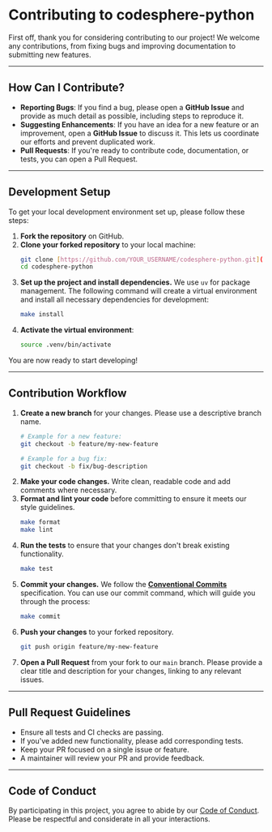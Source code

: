 # Contributing to codesphere-python

First off, thank you for considering contributing to our project! We welcome any contributions, from fixing bugs and improving documentation to submitting new features.

---

## How Can I Contribute?

* **Reporting Bugs**: If you find a bug, please open a **GitHub Issue** and provide as much detail as possible, including steps to reproduce it.
* **Suggesting Enhancements**: If you have an idea for a new feature or an improvement, open a **GitHub Issue** to discuss it. This lets us coordinate our efforts and prevent duplicated work.
* **Pull Requests**: If you're ready to contribute code, documentation, or tests, you can open a Pull Request.

---

## Development Setup

To get your local development environment set up, please follow these steps:

1.  **Fork the repository** on GitHub.
2.  **Clone your forked repository** to your local machine:
    ```bash
    git clone [https://github.com/YOUR_USERNAME/codesphere-python.git](https://github.com/YOUR_USERNAME/codesphere-python.git)
    cd codesphere-python
    ```
3.  **Set up the project and install dependencies.** We use `uv` for package management. The following command will create a virtual environment and install all necessary dependencies for development:
    ```bash
    make install
    ```
4.  **Activate the virtual environment**:
    ```bash
    source .venv/bin/activate
    ```

You are now ready to start developing!

---

## Contribution Workflow

1.  **Create a new branch** for your changes. Please use a descriptive branch name.
    ```bash
    # Example for a new feature:
    git checkout -b feature/my-new-feature

    # Example for a bug fix:
    git checkout -b fix/bug-description
    ```
2.  **Make your code changes.** Write clean, readable code and add comments where necessary.
3.  **Format and lint your code** before committing to ensure it meets our style guidelines.
    ```bash
    make format
    make lint
    ```
4.  **Run the tests** to ensure that your changes don't break existing functionality.
    ```bash
    make test
    ```
5.  **Commit your changes.** We follow the **[Conventional Commits](https://www.conventionalcommits.org/)** specification. You can use our commit command, which will guide you through the process:
    ```bash
    make commit
    ```
6.  **Push your changes** to your forked repository.
    ```bash
    git push origin feature/my-new-feature
    ```
7.  **Open a Pull Request** from your fork to our `main` branch. Please provide a clear title and description for your changes, linking to any relevant issues.

---

## Pull Request Guidelines

* Ensure all tests and CI checks are passing.
* If you've added new functionality, please add corresponding tests.
* Keep your PR focused on a single issue or feature.
* A maintainer will review your PR and provide feedback.

---

## Code of Conduct

By participating in this project, you agree to abide by our [Code of Conduct](CODE_OF_CONDUCT.md). Please be respectful and considerate in all your interactions.